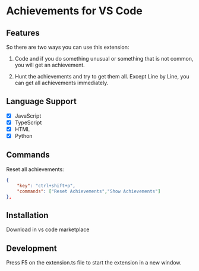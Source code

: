 # Achievements for VS Code

## Features

So there are two ways you can use this extension:

1. Code and if you do something unusual or something that is not common, you will get an achievement.

2. Hunt the achievements and try to get them all. Except Line by Line, you can get all achievements immediately.

## Language Support

- [x] JavaScript
- [x] TypeScript
- [x] HTML
- [x] Python 

## Commands

Reset all achievements:
```json
{
    "key": "ctrl+shift+p",
    "commands": ["Reset Achievements","Show Achievements"]
},

```

## Installation

Download in vs code marketplace

## Development

Press F5 on the extension.ts file to start the extension in a new window.

